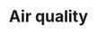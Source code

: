 ---
title: Air quality
longTitle: 'Air quality'
tags:
- gccommon
narrowerTerm:
- "[[Environmental quality]]"
relatedTerm:
- "[[Air pollution Air]]"
use:
- "[[Air quality monitoring]]"
---